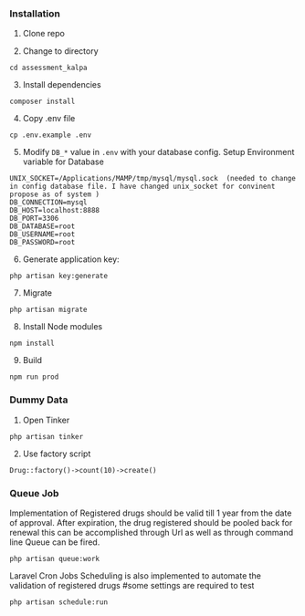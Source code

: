 ### Installation

1. Clone repo

2. Change to directory

````
cd assessment_kalpa
````   

3. Install dependencies

````
composer install
````

4. Copy .env file

```
cp .env.example .env
```

5. Modify `DB_*` value in `.env` with your database config.
Setup Environment variable for Database

```
UNIX_SOCKET=/Applications/MAMP/tmp/mysql/mysql.sock  (needed to change in config database file. I have changed unix_socket for convinent propose as of system )
DB_CONNECTION=mysql
DB_HOST=localhost:8888
DB_PORT=3306
DB_DATABASE=root
DB_USERNAME=root
DB_PASSWORD=root
````

6. Generate application key:

````
php artisan key:generate
````

7. Migrate
````
php artisan migrate
````

8. Install Node modules
````
npm install
````

9. Build

````
npm run prod
````

### Dummy Data

1. Open Tinker

````
php artisan tinker
````
    
2. Use factory script
````
Drug::factory()->count(10)->create()
````

### Queue Job

Implementation of Registered drugs should be valid till 1 year from the date of approval. After expiration, the drug registered should be pooled back for renewal this can be accomplished through Url as well as through command line Queue can be fired.
````
php artisan queue:work
````

Laravel Cron Jobs Scheduling is also implemented to automate the validation of registered drugs #some settings are required to test

````
php artisan schedule:run
````
